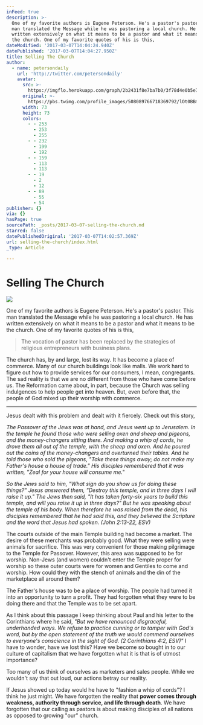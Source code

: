 ```yaml
---
inFeed: true
description: >-
  One of my favorite authors is Eugene Peterson. He's a pastor's pastor. This
  man translated the Message while he was pastoring a local church. He has
  written extensively on what it means to be a pastor and what it means to be
  the church. One of my favorite quotes of his is this,
dateModified: '2017-03-07T14:04:24.940Z'
datePublished: '2017-03-07T14:04:27.950Z'
title: Selling The Church
author:
  - name: petersondaily
    url: 'http://twitter.com/petersondaily'
    avatar:
      src: >-
        https://imgflo.herokuapp.com/graph/2b2431f8e7ba7b0/3f78d4e0b5e7252dc7bf0d7537831e6a/noop.jpeg?input=https%3A%2F%2Fpbs.twimg.com%2Fprofile_images%2F508089766718369792%2FlOt0BBm0_bigger.jpeg
      original: >-
        https://pbs.twimg.com/profile_images/508089766718369792/lOt0BBm0_bigger.jpeg
      width: 73
      height: 73
      colors:
        - - 253
          - 253
          - 255
        - - 232
          - 199
          - 192
        - - 159
          - 113
          - 113
        - - 19
          - 2
          - 12
        - - 89
          - 55
          - 54
publisher: {}
via: {}
hasPage: true
sourcePath: _posts/2017-03-07-selling-the-church.md
starred: false
datePublishedOriginal: '2017-03-07T14:02:57.369Z'
url: selling-the-church/index.html
_type: Article

---
```

# Selling The Church
![](https://the-grid-user-content.s3-us-west-2.amazonaws.com/7e0280b5-f279-4691-a91c-b33acd0bd79f.jpg)

One of my favorite authors is Eugene Peterson. He's a pastor's pastor. This man translated the Message while he was pastoring a local church. He has written extensively on what it means to be a pastor and what it means to be the church. One of my favorite quotes of his is this,

> The vocation of pastor has been replaced by the strategies of religious entrepreneurs with business plans.

The church has, by and large, lost its way. It has become a place of commerce. Many of our church buildings look like malls. We work hard to figure out how to provide services for our consumers, I mean, congregants. The sad reality is that we are no different from those who have come before us. The Reformation came about, in part, because the Church was selling indulgences to help people get into heaven. But, even before that, the people of God mixed up their worship with commerce.

---

Jesus dealt with this problem and dealt with it fiercely. Check out this story,

_The Passover of the Jews was at hand, and Jesus went up to Jerusalem. In the temple he found those who were selling oxen and sheep and pigeons, and the money-changers sitting there. And making a whip of cords, he drove them all out of the temple, with the sheep and oxen. And he poured out the coins of the money-changers and overturned their tables. And he told those who sold the pigeons, "Take these things away; do not make my Father's house a house of trade." His disciples remembered that it was written, "Zeal for your house will consume me."_

_So the Jews said to him, "What sign do you show us for doing these things?" Jesus answered them, "Destroy this temple, and in three days I will raise it up." The Jews then said, "It has taken forty-six years to build this temple, and will you raise it up in three days?" But he was speaking about the temple of his body. When therefore he was raised from the dead, his disciples remembered that he had said this, and they believed the Scripture and the word that Jesus had spoken. (John 2:13-22, ESV)_

The courts outside of the main Temple building had become a market. The desire of these merchants was probably good. What they were selling were animals for sacrifice. This was very convenient for those making pilgrimage to the Temple for Passover. However, this area was supposed to be for worship. Non-Jews (and women) couldn't enter the Temple proper for worship so these outer courts were for women and Gentiles to come and worship. How could they with the stench of animals and the din of the marketplace all around them?

The Father's house was to be a place of worship. The people had turned it into an opportunity to turn a profit. They had forgotten what they were to be doing there and that the Temple was to be set apart.

As I think about this passage I keep thinking about Paul and his letter to the Corinthians where he said, _"But we have renounced disgraceful, underhanded ways. We refuse to practice cunning or to tamper with God's word, but by the open statement of the truth we would commend ourselves to everyone's conscience in the sight of God. (2 Corinthians 4:2, ESV)"_ I have to wonder, have we lost this? Have we become so bought in to our culture of capitalism that we have forgotten what it is that is of utmost importance?

Too many of us think of ourselves as marketers and sales people. While we wouldn't say that out loud, our actions betray our reality.

If Jesus showed up today would he have to "fashion a whip of cords"? I think he just might. We have forgotten the reality that **power comes through weakness, authority through service, and life through death**. We have forgotten that our calling as pastors is about making disciples of all nations as opposed to growing "our" church.